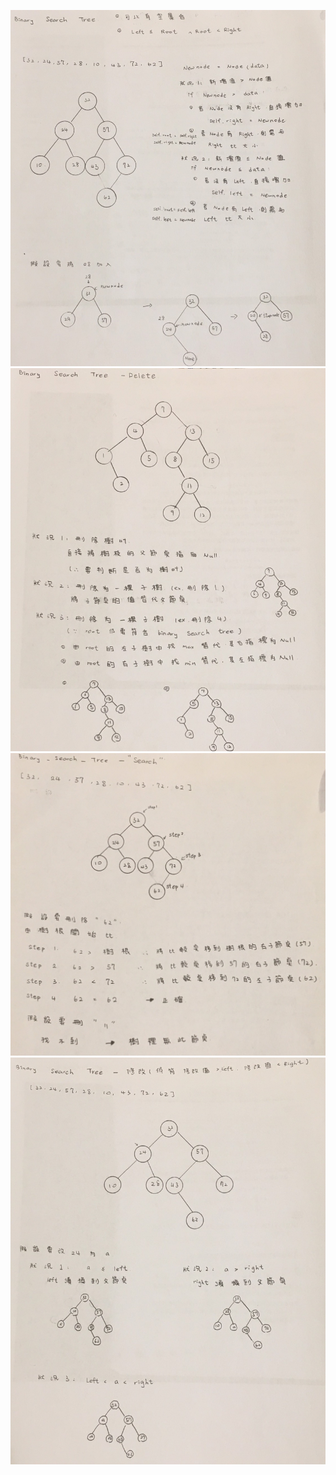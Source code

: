  ![BST_insert](https://github.com/yenchungLin/study/blob/master/picture/BST_insert.jpg)
 ![BTS_delete](https://github.com/yenchungLin/study/blob/master/picture/BTS_delete.jpg)
 ![BTS_search](https://github.com/yenchungLin/study/blob/master/picture/BST_search.jpg)
 ![BTS_修改](https://github.com/yenchungLin/study/blob/master/picture/BST_修改.jpg)